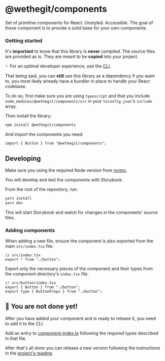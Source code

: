 # @wethegit/components

Set of primitive components for React. Unstyled. Accessible.
The goal of these component is to provide a solid base for your own components.

### Getting started

It's **important** to know that this library is **never** compiled. The source files are provided as is. They are meant to be **copied** into your project.

✨ For an optimal developer experience, use the [CLI](../wethegit-components-cli/README.md).

That being said, you can **still** use this library as a dependency if you want to, you most likely already have a bundler in place to handle your React codebase.

To do so, first make sure you are using `typescript` and that you include `node_modules/@wethegit/components/src` in your `tsconfig.json`'s `include` array.

Then install the library:

```sh
npm install @wethegit/components
```

And import the components you need:

```tsx
import { Button } from "@wethegit/components";
```

## Developing

Make sure you using the required Node version from [nvmrc](../../.nvmrc).

You will develop and test the components with Storybook.

From the root of the repository, run:

```sh
yarn install
yarn dev
```

This will start Storybook and watch for changes in the components' source files.

### Adding components

When adding a new file, ensure the component is also exported from the main `src/index.tsx` file:

```tsx
// src/index.tsx
export * from "./button";
```

Export only the necessary pieces of the component and their types from the component directory's `index.tsx` file.

```tsx
// src/button/index.tsx
export { Button } from "./button";
export type { ButtonProps } from "./button";
```

## 🧩 You are not done yet!

After you have added your component and is ready to release it, you need to add it to the CLI.

Add an entry to [component-index.ts](../wethegit-components-cli/src/component-index.ts) following the required types described in that file.

After that's all done you can release a new version following the instructions in the [project's readme](../../README.md).
